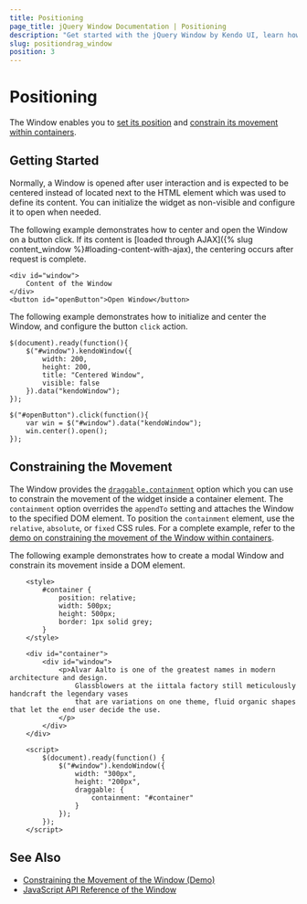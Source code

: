 ```yaml
---
title: Positioning
page_title: jQuery Window Documentation | Positioning
description: "Get started with the jQuery Window by Kendo UI, learn how to position and drag the widget and also how to constrain its movement within containers."
slug: positiondrag_window
position: 3
---
```


# Positioning

The Window enables you to [set its position](#positioning) and [constrain its movement within containers](#constraining-the-movement).

## Getting Started

Normally, a Window is opened after user interaction and is expected to be centered instead of located next to the HTML element which was used to define its content. You can initialize the widget as non-visible and configure it to open when needed.

The following example demonstrates how to center and open the Window on a button click. If its content is [loaded through AJAX]({% slug content_window %}#loading-content-with-ajax), the centering occurs after request is complete.

    <div id="window">
        Content of the Window
    </div>
    <button id="openButton">Open Window</button>

The following example demonstrates how to initialize and center the Window, and configure the button `click` action.

    $(document).ready(function(){
        $("#window").kendoWindow({
            width: 200,
            height: 200,
            title: "Centered Window",
            visible: false
        }).data("kendoWindow");
    });

    $("#openButton").click(function(){
        var win = $("#window").data("kendoWindow");
        win.center().open();
    });

## Constraining the Movement

The Window provides the [`draggable.containment`](/api/javascript/ui/window/configuration/draggable.containment) option which you can use to constrain the movement of the widget inside a container element. The `containment` option overrides the `appendTo` setting and attaches the Window to the specified DOM element. To position the `containment` element, use the `relative`, `absolute`, or `fixed` CSS rules. For a complete example, refer to the [demo on constraining the movement of the Window within containers](https://demos.telerik.com/kendo-ui/window/constrain-movement).

The following example demonstrates how to create a modal Window and constrain its movement inside a DOM element.

```dojo
    <style>
        #container {
            position: relative;
            width: 500px;
            height: 500px;
            border: 1px solid grey;
        }
    </style>

    <div id="container">
        <div id="window">
            <p>Alvar Aalto is one of the greatest names in modern architecture and design.
                Glassblowers at the iittala factory still meticulously handcraft the legendary vases
                that are variations on one theme, fluid organic shapes that let the end user decide the use.
            </p>
        </div>
    </div>

    <script>
        $(document).ready(function() {
            $("#window").kendoWindow({
                width: "300px",
                height: "200px",
                draggable: {
                    containment: "#container"
                }
            });
        });
    </script>
```

## See Also

* [Constraining the Movement of the Window (Demo)](https://demos.telerik.com/kendo-ui/window/constrain-movement)
* [JavaScript API Reference of the Window](/api/javascript/ui/window)
